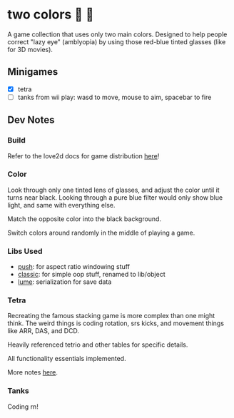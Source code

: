 # two colors :red_circle: :large_blue_circle:

A game collection that uses only two main colors. 
Designed to help people correct "lazy eye" (amblyopia) by using those red-blue tinted glasses (like for 3D movies).

## Minigames

- [x] tetra
- [ ] tanks from wii play: wasd to move, mouse to aim, spacebar to fire

## Dev Notes

### Build

Refer to the love2d docs for game distribution [here](https://love2d.org/wiki/Game_Distribution)!

### Color

Look through only one tinted lens of glasses, and adjust the color until it turns near black.
Looking through a pure blue filter would only show blue light, and same with everything else.

Match the opposite color into the black background.

Switch colors around randomly in the middle of playing a game.

### Libs Used

- [push](https://github.com/Ulydev/push): for aspect ratio windowing stuff
- [classic](https://github.com/rxi/classic): for simple oop stuff, renamed to lib/object
- [lume](https://github.com/rxi/lume): serialization for save data

### Tetra

Recreating the famous stacking game is more complex than one might think.
The weird things is coding rotation, srs kicks, and movement things like
ARR, DAS, and DCD.

Heavily referenced tetrio and other tables for specific details.

All functionality essentials implemented.

More notes [here](https://github.com/solunian/two-colors/tree/main/src/tetra/README.md).

### Tanks

Coding rn!
